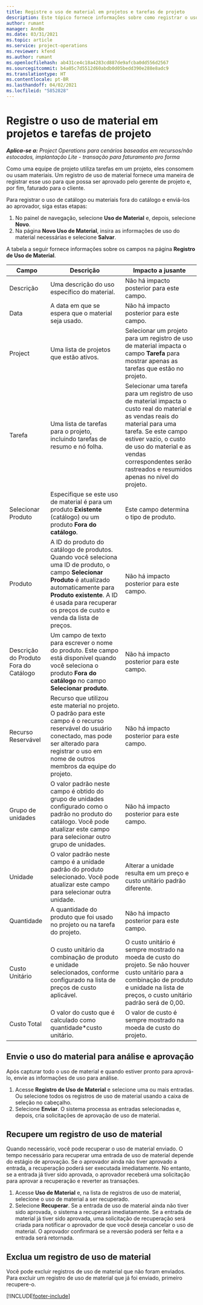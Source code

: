 ```yaml
---
title: Registre o uso de material em projetos e tarefas de projeto
description: Este tópico fornece informações sobre como registrar o uso de material em projetos e tarefas de projeto.
author: rumant
manager: AnnBe
ms.date: 03/31/2021
ms.topic: article
ms.service: project-operations
ms.reviewer: kfend
ms.author: rumant
ms.openlocfilehash: ab431ce4c18a4283cd887de9afcba0dd556d2567
ms.sourcegitcommit: b4a05c7d5512d60abdb0d05bedd390e288e8adc9
ms.translationtype: HT
ms.contentlocale: pt-BR
ms.lasthandoff: 04/02/2021
ms.locfileid: "5852828"
---
```

# <a name="record-material-usage-on-projects-and-project-tasks"></a>Registre o uso de material em projetos e tarefas de projeto

_**Aplica-se a:** Project Operations para cenários baseados em recursos/não estocados, implantação Lite - transação para faturamento pro forma_

Como uma equipe de projeto utiliza tarefas em um projeto, eles consomem ou usam materiais. Um registro de uso de material fornece uma maneira de registrar esse uso para que possa ser aprovado pelo gerente de projeto e, por fim, faturado para o cliente. 

Para registrar o uso de catálogo ou materiais fora do catálogo e enviá-los ao aprovador, siga estas etapas: 

1. No painel de navegação, selecione **Uso de Material** e, depois, selecione **Novo**.
2. Na página **Novo Uso de Material**, insira as informações de uso do material necessárias e selecione **Salvar**.

A tabela a seguir fornece informações sobre os campos na página **Registro de Uso de Material**. 

| **Campo** | **Descrição** | **Impacto a jusante** |
| --- | --- | --- |
| Descrição | Uma descrição do uso específico do material. | Não há impacto posterior para este campo. |
| Data | A data em que se espera que o material seja usado. | Não há impacto posterior para este campo. |
| Project | Uma lista de projetos que estão ativos. | Selecionar um projeto para um registro de uso de material impacta o campo **Tarefa** para mostrar apenas as tarefas que estão no projeto. |
| Tarefa | Uma lista de tarefas para o projeto, incluindo tarefas de resumo e nó folha. | Selecionar uma tarefa para um registro de uso de material impacta o custo real do material e as vendas reais do material para uma tarefa. Se este campo estiver vazio, o custo de uso do material e as vendas correspondentes serão rastreados e resumidos apenas no nível do projeto. |
| Selecionar Produto | Especifique se este uso de material é para um produto **Existente** (catálogo) ou um produto **Fora do catálogo**. | Este campo determina o tipo de produto. |
| Produto | A ID do produto do catálogo de produtos. Quando você seleciona uma ID de produto, o campo **Selecionar Produto** é atualizado automaticamente para **Produto existente**. A ID é usada para recuperar os preços de custo e venda da lista de preços. | Não há impacto posterior para este campo. |
| Descrição do Produto Fora do Catálogo | Um campo de texto para escrever o nome do produto. Este campo está disponível quando você seleciona o produto **Fora do catálogo** no campo **Selecionar produto**.| Não há impacto posterior para este campo. |
| Recurso Reservável| Recurso que utilizou este material no projeto. O padrão para este campo é o recurso reservável do usuário conectado, mas pode ser alterado para registrar o uso em nome de outros membros da equipe do projeto. | Não há impacto posterior para este campo. |
| Grupo de unidades | O valor padrão neste campo é obtido do grupo de unidades configurado como o padrão no produto do catálogo. Você pode atualizar este campo para selecionar outro grupo de unidades. | Não há impacto posterior para este campo. |
| Unidade | O valor padrão neste campo é a unidade padrão do produto selecionado. Você pode atualizar este campo para selecionar outra unidade. | Alterar a unidade resulta em um preço e custo unitário padrão diferente. |
| Quantidade | A quantidade do produto que foi usado no projeto ou na tarefa do projeto. | Não há impacto posterior para este campo. |
| Custo Unitário | O custo unitário da combinação de produto e unidade selecionados, conforme configurado na lista de preços de custo aplicável. | O custo unitário é sempre mostrado na moeda de custo do projeto. Se não houver custo unitário para a combinação de produto e unidade na lista de preços, o custo unitário padrão será de 0,00. |
| Custo Total | O valor do custo que é calculado como quantidade\*custo unitário.| O valor de custo é sempre mostrado na moeda de custo do projeto. |


## <a name="submit-material-usage-for-review-and-approval"></a>Envie o uso do material para análise e aprovação 
Após capturar todo o uso de material e quando estiver pronto para aprová-lo, envie as informações de uso para análise.

1. Acesse **Registro de Uso de Material** e selecione uma ou mais entradas. Ou selecione todos os registros de uso de material usando a caixa de seleção no cabeçalho.
2. Selecione **Enviar**. O sistema processa as entradas selecionadas e, depois, cria solicitações de aprovação de uso de material.

## <a name="recall-a-material-usage-log"></a>Recupere um registro de uso de material

Quando necessário, você pode recuperar o uso de material enviado. O tempo necessário para recuperar uma entrada de uso de material depende do estágio de aprovação.  Se o aprovador ainda não tiver aprovado a entrada, a recuperação poderá ser executada imediatamente. No entanto, se a entrada já tiver sido aprovada, o aprovador receberá uma solicitação para aprovar a recuperação e reverter as transações.

1. Acesse **Uso de Material** e, na lista de registros de uso de material, selecione o uso de material a ser recuperado.
2. Selecione **Recuperar**. Se a entrada de uso de material ainda não tiver sido aprovada, o sistema a recuperará imediatamente. Se a entrada de material já tiver sido aprovada, uma solicitação de recuperação será criada para notificar o aprovador de que você deseja cancelar o uso de material. O aprovador confirmará se a reversão poderá ser feita e a entrada será retornada.

## <a name="delete-a-material-usage-log"></a>Exclua um registro de uso de material

Você pode excluir registros de uso de material que não foram enviados. Para excluir um registro de uso de material que já foi enviado, primeiro recupere-o.



[!INCLUDE[footer-include](../includes/footer-banner.md)]
